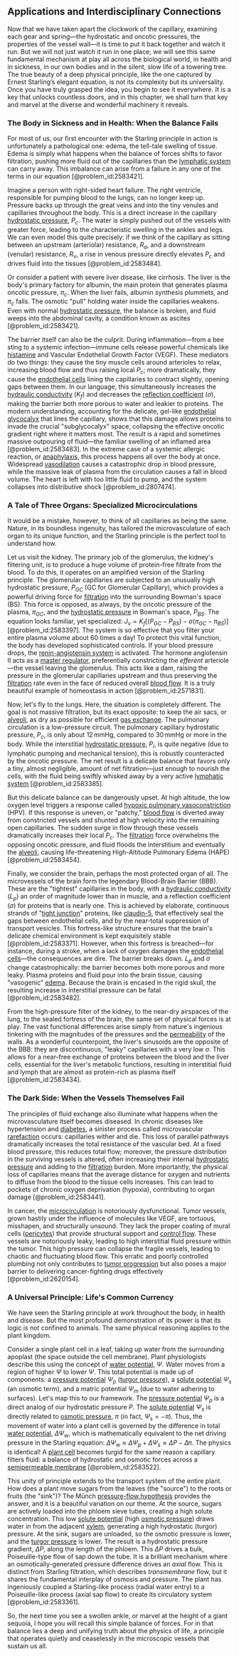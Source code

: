 ## Applications and Interdisciplinary Connections

Now that we have taken apart the clockwork of the capillary, examining each gear and spring—the hydrostatic and oncotic pressures, the properties of the vessel wall—it is time to put it back together and watch it run. But we will not just watch it run in one place; we will see this same fundamental mechanism at play all across the biological world, in health and in sickness, in our own bodies and in the silent, slow life of a towering tree. The true beauty of a deep physical principle, like the one captured by Ernest Starling’s elegant equation, is not its complexity but its universality. Once you have truly grasped the idea, you begin to see it everywhere. It is a key that unlocks countless doors, and in this chapter, we shall turn that key and marvel at the diverse and wonderful machinery it reveals.

### The Body in Sickness and in Health: When the Balance Fails

For most of us, our first encounter with the Starling principle in action is unfortunately a pathological one: edema, the tell-tale swelling of tissue. Edema is simply what happens when the balance of forces shifts to favor filtration, pushing more fluid out of the capillaries than the [lymphatic system](@article_id:156262) can carry away. This imbalance can arise from a failure in any one of the terms in our equation [@problem_id:2583421].

Imagine a person with right-sided heart failure. The right ventricle, responsible for pumping blood to the lungs, can no longer keep up. Pressure backs up through the great veins and into the tiny venules and capillaries throughout the body. This is a direct increase in the capillary [hydrostatic pressure](@article_id:141133), $P_{c}$. The water is simply pushed out of the vessels with greater force, leading to the characteristic swelling in the ankles and legs. We can even model this quite precisely: if we think of the capillary as sitting between an upstream (arteriolar) resistance, $R_a$, and a downstream (venular) resistance, $R_v$, a rise in venous pressure directly elevates $P_c$ and drives fluid into the tissues [@problem_id:2583484].

Or consider a patient with severe liver disease, like cirrhosis. The liver is the body's primary factory for albumin, the main protein that generates plasma oncotic pressure, $\pi_c$. When the liver fails, albumin synthesis plummets, and $\pi_c$ falls. The osmotic "pull" holding water inside the capillaries weakens. Even with normal [hydrostatic pressure](@article_id:141133), the balance is broken, and fluid weeps into the abdominal cavity, a condition known as ascites [@problem_id:2583421].

The barrier itself can also be the culprit. During inflammation—from a bee sting to a systemic infection—immune cells release powerful chemicals like [histamine](@article_id:173329) and Vascular Endothelial Growth Factor (VEGF). These mediators do two things: they cause the tiny muscle cells around arterioles to relax, increasing blood flow and thus raising local $P_c$; more dramatically, they cause the [endothelial cells](@article_id:262390) lining the capillaries to contract slightly, opening gaps between them. In our language, this simultaneously increases the [hydraulic conductivity](@article_id:148691) ($K_f$) and decreases the [reflection coefficient](@article_id:140979) ($\sigma$), making the barrier both more porous to water and leakier to proteins. The modern understanding, accounting for the delicate, gel-like [endothelial glycocalyx](@article_id:165604) that lines the capillary, shows that this damage allows proteins to invade the crucial "subglycocalyx" space, collapsing the effective oncotic gradient right where it matters most. The result is a rapid and sometimes massive outpouring of fluid—the familiar swelling of an inflamed area [@problem_id:2583483]. In the extreme case of a systemic allergic reaction, or [anaphylaxis](@article_id:187145), this process happens all over the body at once. Widespread [vasodilation](@article_id:150458) causes a catastrophic drop in blood pressure, while the massive leak of plasma from the circulation causes a fall in blood volume. The heart is left with too little fluid to pump, and the system collapses into distributive shock [@problem_id:2807474].

### A Tale of Three Organs: Specialized Microcirculations

It would be a mistake, however, to think of all capillaries as being the same. Nature, in its boundless ingenuity, has tailored the microvasculature of each organ to its unique function, and the Starling principle is the perfect tool to understand how.

Let us visit the kidney. The primary job of the glomerulus, the kidney's filtering unit, is to produce a huge volume of protein-free filtrate from the blood. To do this, it operates on an amplified version of the Starling principle. The glomerular capillaries are subjected to an unusually high hydrostatic pressure, $P_{GC}$ (GC for Glomerular Capillary), which provides a powerful driving force for [filtration](@article_id:161519) into the surrounding Bowman's space (BS). This force is opposed, as always, by the oncotic pressure of the plasma, $\pi_{GC}$, and the [hydrostatic pressure](@article_id:141133) in Bowman's space, $P_{BS}$. The equation looks familiar, yet specialized: $J_v = K_f [(P_{GC} - P_{BS}) - \sigma(\pi_{GC} - \pi_{BS})]$ [@problem_id:2583397]. The system is so effective that you filter your entire plasma volume about 60 times a day! To protect this vital function, the body has developed sophisticated controls. If your blood pressure drops, the [renin-angiotensin system](@article_id:170243) is activated. The hormone angiotensin II acts as a [master regulator](@article_id:265072), preferentially constricting the *efferent* arteriole—the vessel leaving the glomerulus. This acts like a dam, raising the pressure in the glomerular capillaries upstream and thus preserving the [filtration](@article_id:161519) rate even in the face of reduced overall [blood flow](@article_id:148183). It is a truly beautiful example of homeostasis in action [@problem_id:2571831].

Now, let's fly to the lungs. Here, the situation is completely different. The goal is not massive filtration, but its exact opposite: to keep the air sacs, or [alveoli](@article_id:149281), as dry as possible for efficient [gas exchange](@article_id:147149). The pulmonary circulation is a low-pressure circuit. The pulmonary capillary hydrostatic pressure, $P_c$, is only about $12\,\mathrm{mmHg}$, compared to $30\,\mathrm{mmHg}$ or more in the body. While the interstitial [hydrostatic pressure](@article_id:141133), $P_i$, is quite negative (due to lymphatic pumping and mechanical tension), this is robustly counteracted by the oncotic pressure. The net result is a delicate balance that favors only a tiny, almost negligible, amount of net filtration—just enough to nourish the cells, with the fluid being swiftly whisked away by a very active [lymphatic system](@article_id:156262) [@problem_id:2583385].

But this delicate balance can be dangerously upset. At high altitude, the low oxygen level triggers a response called [hypoxic pulmonary vasoconstriction](@article_id:152640) (HPV). If this response is uneven, or "patchy," [blood flow](@article_id:148183) is diverted away from constricted vessels and shunted at high velocity into the remaining open capillaries. The sudden surge in flow through these vessels dramatically increases their local $P_c$. The [filtration](@article_id:161519) force overwhelms the opposing oncotic pressure, and fluid floods the interstitium and eventually the [alveoli](@article_id:149281), causing life-threatening High-Altitude Pulmonary Edema (HAPE) [@problem_id:2583454].

Finally, we consider the brain, perhaps the most protected organ of all. The microvessels of the brain form the legendary Blood-Brain Barrier (BBB). These are the "tightest" capillaries in the body, with a [hydraulic conductivity](@article_id:148691) ($L_p$) an order of magnitude lower than in muscle, and a reflection coefficient ($\sigma$) for proteins that is nearly one. This is achieved by elaborate, continuous strands of "[tight junction](@article_id:263961)" proteins, like [claudin-5](@article_id:202276), that effectively seal the gaps between endothelial cells, and by the near-total suppression of transport vesicles. This fortress-like structure ensures that the brain's delicate chemical environment is kept exquisitely stable [@problem_id:2583371]. However, when this fortress is breached—for instance, during a stroke, when a lack of oxygen damages the [endothelial cells](@article_id:262390)—the consequences are dire. The barrier breaks down. $L_p$ and $\sigma$ change catastrophically: the barrier becomes both more porous and more leaky. Plasma proteins and fluid pour into the brain tissue, causing "vasogenic" [edema](@article_id:153503). Because the brain is encased in the rigid skull, the resulting increase in interstitial pressure can be fatal [@problem_id:2583482].

From the high-pressure filter of the kidney, to the near-dry airspaces of the lung, to the sealed fortress of the brain, the same set of physical forces is at play. The vast functional differences arise simply from nature's ingenious tinkering with the magnitudes of the pressures and the [permeability](@article_id:154065) of the walls. As a wonderful counterpoint, the liver's sinusoids are the opposite of the BBB: they are discontinuous, "leaky" capillaries with a very low $\sigma$. This allows for a near-free exchange of proteins between the blood and the liver cells, essential for the liver's metabolic functions, resulting in interstitial fluid and lymph that are almost as protein-rich as plasma itself [@problem_id:2583434].

### The Dark Side: When the Vessels Themselves Fail

The principles of fluid exchange also illuminate what happens when the microvasculature itself becomes diseased. In chronic diseases like hypertension and [diabetes](@article_id:152548), a sinister process called microvascular [rarefaction](@article_id:201390) occurs: capillaries wither and die. This loss of parallel pathways dramatically increases the total resistance of the vascular bed. At a fixed blood pressure, this reduces total flow; moreover, the pressure distribution in the surviving vessels is altered, often increasing their internal [hydrostatic pressure](@article_id:141133) and adding to the [filtration](@article_id:161519) burden. More importantly, the physical loss of capillaries means that the average distance for oxygen and nutrients to diffuse from the blood to the tissue cells increases. This can lead to pockets of chronic oxygen deprivation (hypoxia), contributing to organ damage [@problem_id:2583441].

In cancer, the [microcirculation](@article_id:150320) is notoriously dysfunctional. Tumor vessels, grown hastily under the influence of molecules like VEGF, are tortuous, misshapen, and structurally unsound. They lack the proper coating of mural cells ([pericytes](@article_id:197952)) that provide structural support and [control flow](@article_id:273357). These vessels are notoriously leaky, leading to high interstitial fluid pressure within the tumor. This high pressure can collapse the fragile vessels, leading to chaotic and fluctuating blood flow. This erratic and poorly controlled plumbing not only contributes to [tumor progression](@article_id:192994) but also poses a major barrier to delivering cancer-fighting drugs effectively [@problem_id:2620154].

### A Universal Principle: Life's Common Currency

We have seen the Starling principle at work throughout the body, in health and disease. But the most profound demonstration of its power is that its logic is not confined to animals. The same physical reasoning applies to the plant kingdom.

Consider a single plant cell in a leaf, taking up water from the surrounding apoplast (the space outside the cell membrane). Plant physiologists describe this using the concept of [water potential](@article_id:145410), $\Psi$. Water moves from a region of higher $\Psi$ to lower $\Psi$. This total potential is made up of components: a [pressure potential](@article_id:153987) $\Psi_p$ ([turgor pressure](@article_id:136651)), a [solute potential](@article_id:148673) $\Psi_s$ (an osmotic term), and a matric potential $\Psi_m$ (due to water adhering to surfaces). Let's map this to our framework. The [pressure potential](@article_id:153987) $\Psi_p$ is a direct analog of our hydrostatic pressure $P$. The [solute potential](@article_id:148673) $\Psi_s$ is directly related to [osmotic pressure](@article_id:141397), $\pi$ (in fact, $\Psi_s = -\pi$). Thus, the movement of water into a plant cell is governed by the difference in total [water potential](@article_id:145410), $\Delta \Psi_w$, which is mathematically equivalent to the net driving pressure in the Starling equation: $\Delta \Psi_w \approx \Delta \Psi_p + \Delta \Psi_s \approx \Delta P - \Delta \pi$. The physics is identical! A [plant cell](@article_id:274736) becomes turgid for the same reason a capillary filters fluid: a balance of hydrostatic and osmotic forces across a [semipermeable membrane](@article_id:139140) [@problem_id:2583522].

This unity of principle extends to the transport system of the entire plant. How does a plant move sugars from the leaves (the "source") to the roots or fruits (the "sink")? The Münch [pressure-flow hypothesis](@article_id:138884) provides the answer, and it is a beautiful variation on our theme. At the source, sugars are actively loaded into the phloem sieve tubes, creating a high solute concentration. This low [solute potential](@article_id:148673) (high [osmotic pressure](@article_id:141397)) draws water in from the adjacent [xylem](@article_id:141125), generating a high hydrostatic (turgor) pressure. At the sink, sugars are unloaded, so the osmotic pressure is lower, and the [turgor pressure](@article_id:136651) is lower. The result is a hydrostatic pressure gradient, $\Delta P$, along the length of the phloem. This $\Delta P$ drives a bulk, Poiseuille-type flow of sap down the tube. It is a brilliant mechanism where an osmotically-generated pressure difference drives an *axial* flow. This is distinct from Starling filtration, which describes *transmembrane* flow, but it shares the fundamental interplay of osmosis and pressure. The plant has ingeniously coupled a Starling-like process (radial water entry) to a Poiseuille-like process (axial sap flow) to create its circulatory system [@problem_id:2583361].

So, the next time you see a swollen ankle, or marvel at the height of a giant sequoia, I hope you will recall this simple balance of forces. For in that balance lies a deep and unifying truth about the physics of life, a principle that operates quietly and ceaselessly in the microscopic vessels that sustain us all.